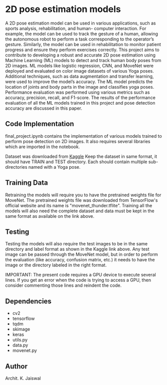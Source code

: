 # 2D pose estimation models

A 2D pose estimation model can be used in various applications, such as sports analysis, rehabilitation, and human-
computer interaction. For example, the model can be used to track the gesture of a human, allowing the autonomous
robot to perform a task corresponding to the operator’s gesture. Similarly, the model can be used in rehabilitation to
monitor patient progress and ensure they perform exercises correctly. This project aims to contribute to developing
a robust and accurate 2D pose estimation using Machine Learning (ML) models to detect and track human body
poses from 2D images. ML models like logistic regression, CNN, and MoveNet were deployed and evaluated on color
image datasets of various Yoga poses. Additional techniques, such as data augmentation and transfer learning, were
used to improve the model’s accuracy. The ML model predicts the location of joints and body parts in the image and
classifies yoga poses. Performance evaluation was performed using various metrics such as accuracy, precision, recall,
and F1-score. The results of the performance evaluation of all the ML models trained in this project and pose detection
accuracy are discussed in this paper.

## Code Implementation

final_project.ipynb contains the implementation of various models trained to perform pose detection on 2D images. It also requires several libraries which are imported in the notebook.

Dataset was downloaded from [Kaggle](https://www.kaggle.com/datasets/niharika41298/yoga-poses-dataset?select=DATASET)
Keep the dataset in same format, it should have TRAIN and TEST directory. Each should contain multiple sub-directories named with a Yoga pose.

## Training Data
Retraining the models will require you to have the pretrained weights file for MoveNet. The pretrained weights file was downloaded from TensorFlow's official website and its name is "movenet_thunder.tflite".
Training all the models will also need the complete dataset and data must be kept in the same format as available on the link above. 

## Testing
Testing the models will also require the test images to be in the same directory and label format as shown in the Kaggle link above. Any test image can be passed through the MoveNet model, but in order to perform the evaluation (like accuracy, confusion matrix, etc.) it needs to have the image or the directory labeled in the right format.

IMPORTANT: The present code requires a GPU device to execute several lines. If you get an error when the code is trying to access a GPU, then consider commenting those lines and reindent the code. 

## Dependencies

- cv2
- tensorflow
- tqdm
- skimage
- keras
- utils.py
- data.py
- movenet.py

## Author

Archit. K. Jaiswal